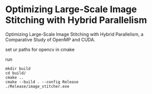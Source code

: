 # Optimizing Large-Scale Image Stitching with Hybrid Parallelism
Optimizing Large-Scale Image Stitching with Hybrid Parallelism, a Comparative Study of OpenMP and CUDA.



set ur paths for opencv in cmake

run 

```
mkdir build
cd build/
cmake ..
cmake --build . --config Release
./Release/image_stitcher.exe
```
